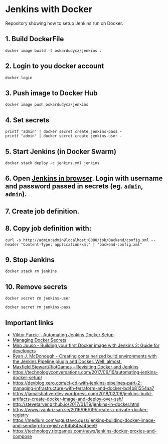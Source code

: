 # Jenkins with Docker

Repository showing how to setup Jenkins run on Docker.

## 1. Build DockerFile

```
docker image build -t oskardudycz/jenkins .
```

## 2. Login to you docker account

```
docker login
```

## 3. Push image to Docker Hub

```
docker image push oskardudycz/jenkins
```

## 4. Set secrets

```
printf "admin" | docker secret create jenkins-pass -
printf "admin" | docker secret create jenkins-user -
```

## 5. Start Jenkins (in Docker Swarm)

```
docker stack deploy -c jenkins.yml jenkins
```

## 6. Open [Jenkins in browser](http://localhost:8080/). Login with username and password passed in secrets (eg. `admin`, `admin`).

## 7. Create job definition.

## 8. Copy job definition with:

```
curl -s http://admin:admin@localhost:8080/job/Backend/config.xml --header "Content-Type: application/xml" | "backend-config.xml"
```

## 9. Stop Jenkins

```
docker stack rm jenkins
```

## 10. Remove secrets

```
docker secret rm jenkins-user

docker secret rm jenkins-pass
```

## Important links

- [Viktor Farcic - Automating Jenkins Docker Setup](https://technologyconversations.com/2017/06/16/automating-jenkins-docker-setup/)
- [Managing Docker Secrets](https://docs.docker.com/engine/swarm/secrets/)
- [Miro Juuso - Building your first Docker image with Jenkins 2: Guide for developers](https://getintodevops.com/blog/building-your-first-docker-image-with-jenkins-2-guide-for-developers)
- [Ryan J. McDonough - Creating containerized build environments with the Jenkins Pipeline plugin and Docker. Well, almost.](https://damnhandy.com/2016/03/06/creating-containerized-build-environments-with-the-jenkins-pipeline-plugin-and-docker-well-almost/)
- [Maxfield Stewart/RiotGames - Revisiting Docker and Jenkins](https://engineering.riotgames.com/news/revisiting-docker-and-jenkins)
- https://technologyconversations.com/2017/06/16/automating-jenkins-docker-setup/
- https://devblog.xero.com/ci-cd-with-jenkins-pipelines-part-2-managing-infrastructure-with-terraform-and-docker-bd4b81554aa7
- https://jamalshahverdiev.wordpress.com/2018/02/06/jenkins-build-artifacts-create-docker-image-and-deploy-over-ssh/
- http://stevetarver.github.io/2017/01/19/jenkins-in-docker.html
- https://www.ivankrizsan.se/2016/06/09/create-a-private-docker-registry
- https://medium.com/@gustavo.guss/jenkins-building-docker-image-and-sending-to-registry-64b84ea45ee9
- https://technology.riotgames.com/news/jenkins-docker-proxies-and-compose
